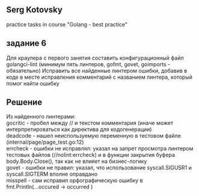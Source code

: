 ## Serg Kotovsky
practice tasks in course "Golang - best practice"  

## задание 6
Для краулера с первого занятия составить конфигурационный файл golangci-lint (минимум пять линтеров, gofmt, govet, goimports - обязательно)
Исправить все найденные линтером ошибки, добавив в коде в месте исправления комментарий с названием линтера, который помог найти ошибку

## Решение
Из найденного линтерами:  
gocritic - пробел между // и текстом комментария (иначе может интерпретироваться как директива для кодогенерации)  
deadcode - нашел неиспользуемую переменную в тестовом файле (internal/page/page_test.go:12)  
errcheck - ошибки не исправлял: указал на запрет просмотра линтером тестовых файлов (//nolint:errcheck) и в функции закрытия буфера body.Body.Close(), так как не влияет на бизнес-логику  
govet    - ошибки не правил: указал, что использование syscall.SIGUSR1 и syscall.SIGTERM вполне оправдано  
misspell - сам исправил орфографическую ошибку в fmt.Println(...occured -> occurred )